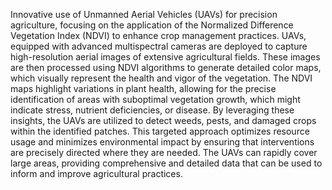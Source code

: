 Innovative use of Unmanned Aerial Vehicles (UAVs) for precision agriculture, focusing on the application of the Normalized Difference Vegetation Index (NDVI) to enhance 
crop management practices. UAVs, equipped with advanced multispectral cameras are deployed to capture high-resolution aerial images of extensive agricultural fields. These 
images are then processed using NDVI algorithms to generate detailed color maps, which visually represent the health and vigor of the vegetation. The NDVI maps highlight 
variations in plant health, allowing for the precise identification of areas with suboptimal vegetation growth, which might indicate stress, nutrient deficiencies, or disease. 
By leveraging these insights, the UAVs are utilized to detect weeds, pests, and damaged crops within the identified patches. This targeted approach optimizes resource usage and 
minimizes environmental impact by ensuring that interventions are precisely directed where they are needed. The UAVs can rapidly cover large areas, providing comprehensive
and detailed data that can be used to inform and improve agricultural practices.
